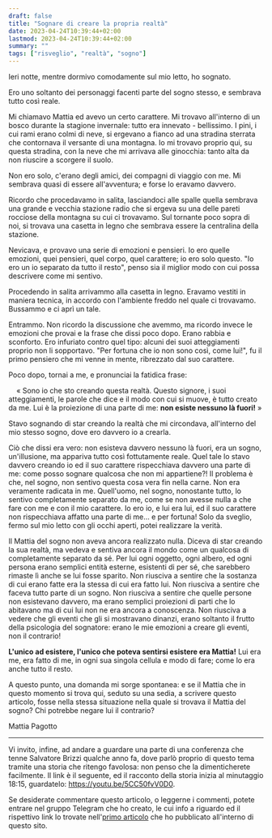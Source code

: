 ```yaml
---
draft: false
title: "Sognare di creare la propria realtà"
date: 2023-04-24T10:39:44+02:00
lastmod: 2023-04-24T10:39:44+02:00
summary: ""
tags: ["risveglio", "realtà", "sogno"]
---
```


Ieri notte, mentre dormivo comodamente sul mio letto, ho sognato.

Ero uno soltanto dei personaggi facenti parte del sogno stesso, e sembrava tutto così reale.

Mi chiamavo Mattia ed avevo un certo carattere. Mi trovavo all'interno di un bosco durante la stagione invernale: tutto era innevato - bellissimo. I pini, i cui rami erano colmi di neve, si ergevano a fianco ad una stradina sterrata che contornava il versante di una montagna. Io mi trovavo proprio qui, su questa stradina, con la neve che mi arrivava alle ginocchia: tanto alta da non riuscire a scorgere il suolo.

Non ero solo, c'erano degli amici, dei compagni di viaggio con me. Mi sembrava quasi di essere all'avventura; e forse lo eravamo davvero.

Ricordo che procedavamo in salita, lasciandoci alle spalle quella sembrava una grande e vecchia stazione radio che si ergeva su una delle pareti rocciose della montagna su cui ci trovavamo. Sul tornante poco sopra di noi, si trovava una casetta in legno che sembrava essere la centralina della stazione.

Nevicava, e provavo una serie di emozioni e pensieri. Io ero quelle emozioni, quei pensieri, quel corpo, quel carattere; io ero solo questo. "Io ero un io separato da tutto il resto", penso sia il miglior modo con cui possa descrivere come mi sentivo.

Procedendo in salita arrivammo alla casetta in legno. Eravamo vestiti in maniera tecnica, in accordo con l'ambiente freddo nel quale ci trovavamo. Bussammo e ci aprì un tale.

Entrammo. Non ricordo la discussione che avemmo, ma ricordo invece le emozioni che provai e la frase che dissi poco dopo. Erano rabbia e sconforto. Ero infuriato contro quel tipo: alcuni dei suoi atteggiamenti proprio non li sopportavo. "Per fortuna che io non sono così, come lui!", fu il primo pensiero che mi venne in mente, ribrezzato dal suo carattere.

Poco dopo, tornai a me, e pronunciai la fatidica frase:

    « Sono io che sto creando questa realtà. Questo signore, i suoi atteggiamenti, le parole che dice e il modo con cui si muove, è tutto creato da me. Lui è la proiezione di una parte di me: **non esiste nessuno là fuori!** »

Stavo sognando di star creando la realtà che mi circondava, all'interno del mio stesso sogno, dove ero davvero io a crearla.

Ciò che dissi era vero: non esisteva davvero nessuno là fuori, era un sogno, un'illusione, ma appariva tutto così fottutamente reale. Quel tale lo stavo davvero creando io ed il suo carattere rispecchiava davvero una parte di me: come posso sognare qualcosa che non mi appartiene?! Il problema è che, nel sogno, non sentivo questa cosa vera fin nella carne. Non era veramente radicata in me. Quell'uomo, nel sogno, nonostante tutto, lo sentivo completamente separato da me, come se non avesse nulla a che fare con me e con il mio carattere. Io ero io, e lui era lui, ed il suo carattere non rispecchiava affatto una parte di me... e per fortuna! Solo da sveglio, fermo sul mio letto con gli occhi aperti, potei realizzare la verità.

Il Mattia del sogno non aveva ancora realizzato nulla. Diceva di star creando la sua realtà, ma vedeva e sentiva ancora il mondo come un qualcosa di completamente separato da sé. Per lui ogni oggetto, ogni albero, ed ogni persona erano semplici entità esterne, esistenti di per sé, che sarebbero rimaste lì anche se lui fosse sparito. Non riusciva a sentire che la sostanza di cui erano fatte era la stessa di cui era fatto lui. Non riusciva a sentire che faceva tutto parte di un sogno. Non riusciva a sentire che quelle persone non esistevano davvero, ma erano semplici proiezioni di parti che lo abitavano ma di cui lui non ne era ancora a conoscenza. Non riusciva a vedere che gli eventi che gli si mostravano dinanzi, erano soltanto il frutto della psicologia del sognatore: erano le mie emozioni a creare gli eventi, non il contrario!

**L'unico ad esistere, l'unico che poteva sentirsi esistere era Mattia!** Lui era me, era fatto di me, in ogni sua singola cellula e modo di fare; come lo era anche tutto il resto.

A questo punto, una domanda mi sorge spontanea: e se il Mattia che in questo momento si trova qui, seduto su una sedia, a scrivere questo articolo, fosse nella stessa situazione nella quale si trovava il Mattia del sogno? Chi potrebbe negare lui il contrario?

Mattia Pagotto

---

Vi invito, infine, ad andare a guardare una parte di una conferenza che tenne Salvatore Brizzi qualche anno fa, dove parlò proprio di questo tema tramite una storia che ritengo favolosa: non penso che la dimenticherete facilmente. Il link è il seguente, ed il racconto della storia inizia al minutaggio 18:15, guardatelo: https://youtu.be/5CC50fvV0D0.

Se desiderate commentare questo articolo, o leggerne i commenti, potete entrare nel gruppo Telegram che ho creato, le cui info a riguardo ed il rispettivo link lo trovate nell'[primo articolo](https://mattiapagotto.com/posts/esiste-davvero-qualcosa-la-fuori/) che ho pubblicato all'interno di questo sito.